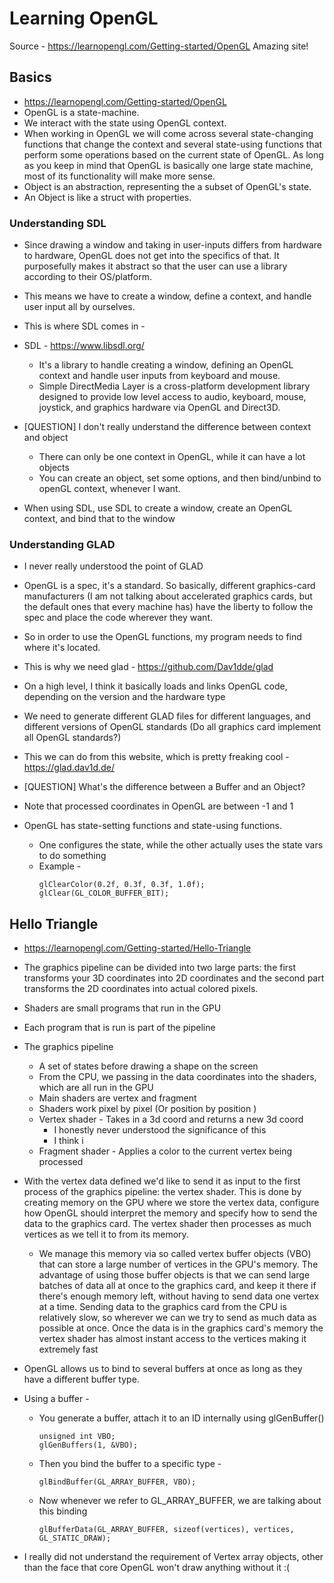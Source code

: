 # Learning OpenGL

Source - https://learnopengl.com/Getting-started/OpenGL Amazing site!

## Basics 
- https://learnopengl.com/Getting-started/OpenGL
- OpenGL is a state-machine.
- We interact with the state using OpenGL context.
- When working in OpenGL we will come across several state-changing functions that change the context and several state-using functions that perform some operations based on the current state of OpenGL. As long as you keep in mind that OpenGL is basically one large state machine, most of its functionality will make more sense.
- Object is an abstraction, representing the a subset of OpenGL's state.
- An Object is like a struct with properties.


### Understanding SDL
- Since drawing a window and taking in user-inputs differs from hardware to hardware, OpenGL does not get into the specifics of that. It purposefully makes it abstract so that the user can use a library according to their OS/platform.
- This means we have to create a window, define a context, and handle user input all by ourselves.
- This is where SDL comes in -

- SDL - https://www.libsdl.org/
	- It's a library to handle creating a window, defining an OpenGL context and handle user inputs from keyboard and mouse.
	- Simple DirectMedia Layer is a cross-platform development library designed to provide low level access to audio, keyboard, mouse, joystick, and graphics hardware via OpenGL and Direct3D.

- [QUESTION] I don't really understand the difference between context and object
	- There can only be one context in OpenGL, while it can have a lot objects
	- You can create an object, set some options, and then bind/unbind to openGL context, whenever I want.

- When using SDL, use SDL to create a window, create an OpenGL context, and bind that to the window

### Understanding GLAD
- I never really understood the point of GLAD
- OpenGL is a spec, it's a standard. So basically, different graphics-card manufacturers (I am not talking about accelerated graphics cards, but the default ones that every machine has) have the liberty to follow the spec and place the code wherever they want.
- So in order to use the OpenGL functions, my program needs to find where it's located.
- This is why we need glad - https://github.com/Dav1dde/glad
- On a high level, I think it basically loads and links OpenGL code, depending on the version and the hardware type
- We need to generate different GLAD files for different languages, and different versions of OpenGL standards (Do all graphics card implement all OpenGL standards?)
- This we can do from this website, which is pretty freaking cool - https://glad.dav1d.de/

- [QUESTION] What's the difference between a Buffer and an Object?

- Note that processed coordinates in OpenGL are between -1 and 1
- OpenGL has state-setting functions and state-using functions.
	- One configures the state, while the other actually uses the state vars to do something
	- Example - 
	  ```
	  glClearColor(0.2f, 0.3f, 0.3f, 1.0f);
	  glClear(GL_COLOR_BUFFER_BIT);
	  ```


## Hello Triangle 
- https://learnopengl.com/Getting-started/Hello-Triangle
- The graphics pipeline can be divided into two large parts: the first transforms your 3D coordinates into 2D coordinates and the second part transforms the 2D coordinates into actual colored pixels.

- Shaders are small programs that run in the GPU
- Each program that is run is part of the pipeline

- The graphics pipeline 
	- A set of states before drawing a shape on the screen
	- From the CPU, we passing in the data coordinates into the shaders, which are all run in the GPU
	- Main shaders are vertex and fragment
	- Shaders work pixel by pixel (Or position by position )
	- Vertex shader - Takes in a 3d coord and returns a new 3d coord
		- I honestly never understood the significance of this
		- I think i
	- Fragment shader - Applies a color to the current vertex being processed

- With the vertex data defined we'd like to send it as input to the first process of the graphics pipeline: the vertex shader. This is done by creating memory on the GPU where we store the vertex data, configure how OpenGL should interpret the memory and specify how to send the data to the graphics card. The vertex shader then processes as much vertices as we tell it to from its memory. 
	-  We manage this memory via so called vertex buffer objects (VBO) that can store a large number of vertices in the GPU's memory. The advantage of using those buffer objects is that we can send large batches of data all at once to the graphics card, and keep it there if there's enough memory left, without having to send data one vertex at a time. Sending data to the graphics card from the CPU is relatively slow, so wherever we can we try to send as much data as possible at once. Once the data is in the graphics card's memory the vertex shader has almost instant access to the vertices making it extremely fast 

- OpenGL allows us to bind to several buffers at once as long as they have a different buffer type.

- Using a buffer - 
	- You generate a buffer, attach it to an ID internally using glGenBuffer()
	  ```
	  unsigned int VBO;
	  glGenBuffers(1, &VBO);
	  ```
	- Then you bind the buffer to a specific type - 
	  ```
	  glBindBuffer(GL_ARRAY_BUFFER, VBO);  
	  ```
	- Now whenever we refer to GL_ARRAY_BUFFER, we are talking about this binding
	  ```
	  glBufferData(GL_ARRAY_BUFFER, sizeof(vertices), vertices, GL_STATIC_DRAW);
	  ```

- I really did not understand the requirement of Vertex array objects, other than the face that core OpenGL won't draw anything without it :( 


